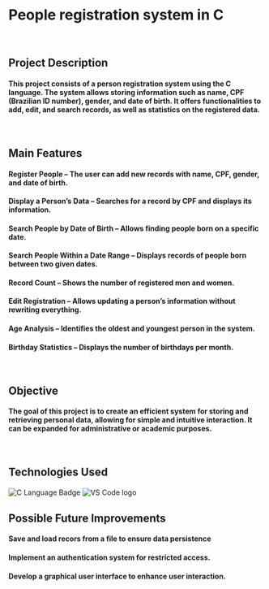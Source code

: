 # People registration system in C
<br/> 

## Project Description

#### This project consists of a person registration system using the C language. The system allows storing information such as name, CPF (Brazilian ID number), gender, and date of birth. It offers functionalities to add, edit, and search records, as well as statistics on the registered data.
<br/> 

## Main Features

#### Register People – The user can add new records with name, CPF, gender, and date of birth.

#### Display a Person’s Data – Searches for a record by CPF and displays its information.

#### Search People by Date of Birth – Allows finding people born on a specific date.

#### Search People Within a Date Range – Displays records of people born between two given dates.

#### Record Count – Shows the number of registered men and women.

#### Edit Registration – Allows updating a person’s information without rewriting everything.

#### Age Analysis – Identifies the oldest and youngest person in the system.

#### Birthday Statistics – Displays the number of birthdays per month.
<br/> 

## Objective

#### The goal of this project is to create an efficient system for storing and retrieving personal data, allowing for simple and intuitive interaction. It can be expanded for administrative or academic purposes.
<br/> 

## Technologies Used
<img align="center" src="https://img.shields.io/badge/C-00599C?style=for-the-badge&logo=c&logoColor=white" alt="C Language Badge"/>  <img align="center" src="https://img.shields.io/badge/Visual_Studio_Code-0078D4?style=for-the-badge&logo=visual%20studio%20code&logoColor=white" alt="VS Code logo"/>
<br/> 

## Possible Future Improvements
#### Save and load recors from a file to ensure data persistence
#### Implement an authentication system for restricted access.
#### Develop a graphical user interface to enhance user interaction.
